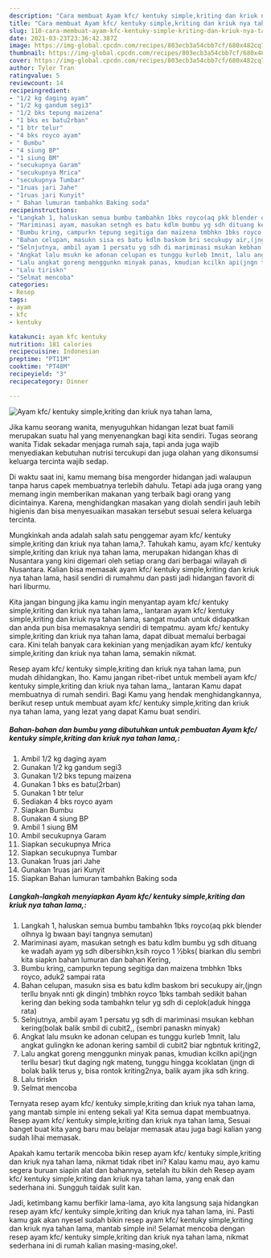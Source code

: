 ```yaml
---
description: "Cara membuat Ayam kfc/ kentuky simple,kriting dan kriuk nya tahan lama, yang lezat dan Mudah Dibuat"
title: "Cara membuat Ayam kfc/ kentuky simple,kriting dan kriuk nya tahan lama, yang lezat dan Mudah Dibuat"
slug: 110-cara-membuat-ayam-kfc-kentuky-simple-kriting-dan-kriuk-nya-tahan-lama-yang-lezat-dan-mudah-dibuat
date: 2021-03-23T23:36:42.387Z
image: https://img-global.cpcdn.com/recipes/803ecb3a54cbb7cf/680x482cq70/ayam-kfc-kentuky-simplekriting-dan-kriuk-nya-tahan-lama-foto-resep-utama.jpg
thumbnail: https://img-global.cpcdn.com/recipes/803ecb3a54cbb7cf/680x482cq70/ayam-kfc-kentuky-simplekriting-dan-kriuk-nya-tahan-lama-foto-resep-utama.jpg
cover: https://img-global.cpcdn.com/recipes/803ecb3a54cbb7cf/680x482cq70/ayam-kfc-kentuky-simplekriting-dan-kriuk-nya-tahan-lama-foto-resep-utama.jpg
author: Tyler Tran
ratingvalue: 5
reviewcount: 14
recipeingredient:
- "1/2 kg daging ayam"
- "1/2 kg gandum segi3"
- "1/2 bks tepung maizena"
- "1 bks es batu2rban"
- "1 btr telur"
- "4 bks royco ayam"
- " Bumbu"
- "4 siung BP"
- "1 siung BM"
- "secukupnya Garam"
- "secukupnya Mrica"
- "secukupnya Tumbar"
- "1ruas jari Jahe"
- "1ruas jari Kunyit"
- " Bahan lumuran tambahkn Baking soda"
recipeinstructions:
- "Langkah 1, haluskan semua bumbu tambahkn 1bks royco(aq pkk blender olhnya lg bwaan bayi tangnya semutan)"
- "Mariminasi ayam, masukan setngh es batu kdlm bumbu yg sdh dituang ke wadah ayam yg sdh dibersihkn,ksih royco 1 ½bks( biarkan dlu sembri kita siapkn bahan lumuran dan bahan Kering,"
- "Bumbu kring, campurkn tepung segitiga dan maizena tmbhkn 1bks royco, aduk2 sampai rata"
- "Bahan celupan, masukn sisa es batu kdlm baskom bri secukupy air,(jngn terllu bnyak nnti gk dingin) tmbhkn royco 1bks tambah sedikit bahan kering dan beking soda tambahkn telur yg sdh di ceplok(aduk hingga rata)"
- "Selnjutnya, ambil ayam 1 persatu yg sdh di mariminasi msukan kebhan kering(bolak balik smbil di cubit2,, (sembri panaskn minyak)"
- "Angkat lalu msukn ke adonan celupan es tunggu kurleb 1mnit, lalu angkat gulingkn ke adonan kering sambil di cubit2 biar ngbntuk kriting2,"
- "Lalu angkat goreng menggunkn minyak panas, kmudian kcilkn api(jngn terllu besar) tkut daging ngk mateng, tunggu hingga kcoklatan (jngn di bolak balik terus y, bisa rontok kriting2nya, balik ayam jika sdh kring."
- "Lalu tiriskn"
- "Selmat mencoba"
categories:
- Resep
tags:
- ayam
- kfc
- kentuky

katakunci: ayam kfc kentuky 
nutrition: 181 calories
recipecuisine: Indonesian
preptime: "PT11M"
cooktime: "PT48M"
recipeyield: "3"
recipecategory: Dinner

---
```



![Ayam kfc/ kentuky simple,kriting dan kriuk nya tahan lama,](https://img-global.cpcdn.com/recipes/803ecb3a54cbb7cf/680x482cq70/ayam-kfc-kentuky-simplekriting-dan-kriuk-nya-tahan-lama-foto-resep-utama.jpg)

Jika kamu seorang wanita, menyuguhkan hidangan lezat buat famili merupakan suatu hal yang menyenangkan bagi kita sendiri. Tugas seorang  wanita Tidak sekadar menjaga rumah saja, tapi anda juga wajib menyediakan kebutuhan nutrisi tercukupi dan juga olahan yang dikonsumsi keluarga tercinta wajib sedap.

Di waktu  saat ini, kamu memang bisa mengorder hidangan jadi walaupun tanpa harus capek membuatnya terlebih dahulu. Tetapi ada juga orang yang memang ingin memberikan makanan yang terbaik bagi orang yang dicintainya. Karena, menghidangkan masakan yang diolah sendiri jauh lebih higienis dan bisa menyesuaikan masakan tersebut sesuai selera keluarga tercinta. 



Mungkinkah anda adalah salah satu penggemar ayam kfc/ kentuky simple,kriting dan kriuk nya tahan lama,?. Tahukah kamu, ayam kfc/ kentuky simple,kriting dan kriuk nya tahan lama, merupakan hidangan khas di Nusantara yang kini digemari oleh setiap orang dari berbagai wilayah di Nusantara. Kalian bisa memasak ayam kfc/ kentuky simple,kriting dan kriuk nya tahan lama, hasil sendiri di rumahmu dan pasti jadi hidangan favorit di hari liburmu.

Kita jangan bingung jika kamu ingin menyantap ayam kfc/ kentuky simple,kriting dan kriuk nya tahan lama,, lantaran ayam kfc/ kentuky simple,kriting dan kriuk nya tahan lama, sangat mudah untuk didapatkan dan anda pun bisa memasaknya sendiri di tempatmu. ayam kfc/ kentuky simple,kriting dan kriuk nya tahan lama, dapat dibuat memalui berbagai cara. Kini telah banyak cara kekinian yang menjadikan ayam kfc/ kentuky simple,kriting dan kriuk nya tahan lama, semakin nikmat.

Resep ayam kfc/ kentuky simple,kriting dan kriuk nya tahan lama, pun mudah dihidangkan, lho. Kamu jangan ribet-ribet untuk membeli ayam kfc/ kentuky simple,kriting dan kriuk nya tahan lama,, lantaran Kamu dapat membuatnya di rumah sendiri. Bagi Kamu yang hendak menghidangkannya, berikut resep untuk membuat ayam kfc/ kentuky simple,kriting dan kriuk nya tahan lama, yang lezat yang dapat Kamu buat sendiri.

<!--inarticleads1-->

##### Bahan-bahan dan bumbu yang dibutuhkan untuk pembuatan Ayam kfc/ kentuky simple,kriting dan kriuk nya tahan lama,:

1. Ambil 1/2 kg daging ayam
1. Gunakan 1/2 kg gandum segi3
1. Gunakan 1/2 bks tepung maizena
1. Gunakan 1 bks es batu(2rban)
1. Gunakan 1 btr telur
1. Sediakan 4 bks royco ayam
1. Siapkan  Bumbu
1. Gunakan 4 siung BP
1. Ambil 1 siung BM
1. Ambil secukupnya Garam
1. Siapkan secukupnya Mrica
1. Siapkan secukupnya Tumbar
1. Gunakan 1ruas jari Jahe
1. Gunakan 1ruas jari Kunyit
1. Siapkan  Bahan lumuran tambahkn Baking soda




<!--inarticleads2-->

##### Langkah-langkah menyiapkan Ayam kfc/ kentuky simple,kriting dan kriuk nya tahan lama,:

1. Langkah 1, haluskan semua bumbu tambahkn 1bks royco(aq pkk blender olhnya lg bwaan bayi tangnya semutan)
1. Mariminasi ayam, masukan setngh es batu kdlm bumbu yg sdh dituang ke wadah ayam yg sdh dibersihkn,ksih royco 1 ½bks( biarkan dlu sembri kita siapkn bahan lumuran dan bahan Kering,
1. Bumbu kring, campurkn tepung segitiga dan maizena tmbhkn 1bks royco, aduk2 sampai rata
1. Bahan celupan, masukn sisa es batu kdlm baskom bri secukupy air,(jngn terllu bnyak nnti gk dingin) tmbhkn royco 1bks tambah sedikit bahan kering dan beking soda tambahkn telur yg sdh di ceplok(aduk hingga rata)
1. Selnjutnya, ambil ayam 1 persatu yg sdh di mariminasi msukan kebhan kering(bolak balik smbil di cubit2,, (sembri panaskn minyak)
1. Angkat lalu msukn ke adonan celupan es tunggu kurleb 1mnit, lalu angkat gulingkn ke adonan kering sambil di cubit2 biar ngbntuk kriting2,
1. Lalu angkat goreng menggunkn minyak panas, kmudian kcilkn api(jngn terllu besar) tkut daging ngk mateng, tunggu hingga kcoklatan (jngn di bolak balik terus y, bisa rontok kriting2nya, balik ayam jika sdh kring.
1. Lalu tiriskn
1. Selmat mencoba




Ternyata resep ayam kfc/ kentuky simple,kriting dan kriuk nya tahan lama, yang mantab simple ini enteng sekali ya! Kita semua dapat membuatnya. Resep ayam kfc/ kentuky simple,kriting dan kriuk nya tahan lama, Sesuai banget buat kita yang baru mau belajar memasak atau juga bagi kalian yang sudah lihai memasak.

Apakah kamu tertarik mencoba bikin resep ayam kfc/ kentuky simple,kriting dan kriuk nya tahan lama, nikmat tidak ribet ini? Kalau kamu mau, ayo kamu segera buruan siapin alat dan bahannya, setelah itu bikin deh Resep ayam kfc/ kentuky simple,kriting dan kriuk nya tahan lama, yang enak dan sederhana ini. Sungguh taidak sulit kan. 

Jadi, ketimbang kamu berfikir lama-lama, ayo kita langsung saja hidangkan resep ayam kfc/ kentuky simple,kriting dan kriuk nya tahan lama, ini. Pasti kamu gak akan nyesel sudah bikin resep ayam kfc/ kentuky simple,kriting dan kriuk nya tahan lama, mantab simple ini! Selamat mencoba dengan resep ayam kfc/ kentuky simple,kriting dan kriuk nya tahan lama, nikmat sederhana ini di rumah kalian masing-masing,oke!.

